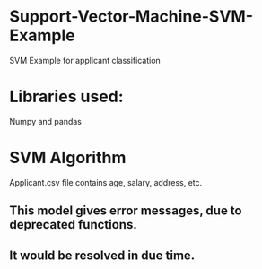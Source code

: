 # Support-Vector-Machine-SVM-Example
SVM Example for applicant classification

# Libraries used:
Numpy and pandas

# SVM Algorithm


Applicant.csv file contains age, salary, address, etc.

## This model gives error messages, due to deprecated functions.
## It would be resolved in due time.